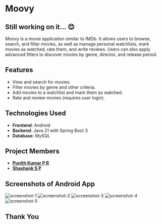 # Moovy
## Still working on it... 😊
Moovy is a movie application similar to IMDb. It allows users to browse, search, and filter movies, as well as manage personal watchlists, mark movies as watched, rate them, and write reviews. Users can also apply advanced filters to discover movies by genre, director, and release period.

## Features

- View and search for movies.
- Filter movies by genre and other criteria.
- Add movies to a watchlist and mark them as watched.
- Rate and review movies (requires user login).

## Technologies Used

- **Frontend**: Android
- **Backend**: Java 21 with Spring Boot 3
- **Database**: MySQL

## Project Members

- **[Punith Kumar P R](https://github.com/punith-kumar-pr)**
- **[Shashank S P](https://github.com/Shashankappu)**

## Screenshots of Android App

![screenshot-1](./screenshots/one.jpg)
![screenshot-2](./screenshots/two.jpg)
![screenshot-3](./screenshots/three.jpg)
![screenshot-4](./screenshots/four.jpg)
![screenshot-5](./screenshots/five.jpg)

## Thank You

